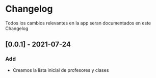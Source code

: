 # Changelog

Todos los cambios relevantes en la app seran documentados en este Changelog

## [0.0.1] - 2021-07-24

### Add

- Creamos la lista inicial de profesores y clases